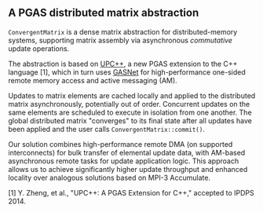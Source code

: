 A PGAS distributed matrix abstraction
-------------------------------------

`ConvergentMatrix` is a dense matrix abstraction for distributed-memory systems,
supporting matrix assembly via asynchronous _commutative_ update operations.

The abstraction is based on [UPC++](https://bitbucket.org/upcxx/upcxx "UPC++"),
a new PGAS extension to the C++ language [1], which in turn uses
[GASNet](http://gasnet.lbl.gov "GASNet") for high-performance one-sided
remote memory access and active messaging (AM).

Updates to matrix elements are cached locally and applied to the distributed
matrix asynchronously, potentially out of order. Concurrent updates on the same
elements are scheduled to execute in isolation from one another.
The global distributed matrix "converges" to its final state after all updates
have been applied and the user calls `ConvergentMatrix::commit()`.

Our solution combines high-performance remote DMA (on supported interconnects)
for bulk transfer of elemental update data, with AM-based asynchronous remote
tasks for update application logic.
This approach allows us to achieve significantly higher update throughput and
enhanced locality over analogous solutions based on MPI-3 Accumulate.

[1] Y. Zheng, et al., "UPC++: A PGAS Extension for C++," accepted to IPDPS 2014.
